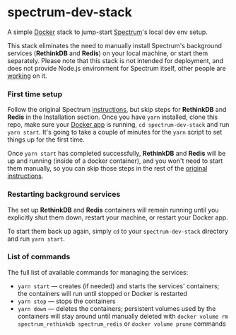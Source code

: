 # spectrum-dev-stack

A simple [Docker](https://store.docker.com/search?type=edition&offering=community) stack to jump-start [Spectrum](https://github.com/withspectrum/spectrum)'s local dev env setup.

This stack eliminates the need to manually install Spectrum's background services (**RethinkDB** and **Redis**) on your local machine, or start them separately. Please note that this stack is not intended for deployment, and does not provide Node.js environment for Spectrum itself, other people are [working](https://github.com/withspectrum/spectrum/issues/2790) on it.

### First time setup

Follow the original Spectrum [instructions](https://github.com/withspectrum/spectrum#first-time-setup), but skip steps for **RethinkDB** and **Redis** in the Installation section. Once you have `yarn` installed, clone this repo, make sure your [Docker app](https://store.docker.com/search?type=edition&offering=community) is running, `cd spectrum-dev-stack` and run `yarn start`. It's going to take a couple of minutes for the `yarn` script to set things up for the first time.

Once `yarn start` has completed successfully, **RethinkDB** and **Redis** will be up and running (inside of a docker container), and you won't need to start them manually, so you can skip those steps in the rest of the [original instructions](https://github.com/withspectrum/spectrum#installation).

### Restarting background services

The set up **RethinkDB** and **Redis** containers will remain running until you explicitly shut them down, restart your machine, or restart your Docker app.

To start them back up again, simply `cd` to your `spectrum-dev-stack` directory and run `yarn start`. 

### List of commands

The full list of available commands for managing the services:

* `yarn start` — creates (if needed) and starts the services' containers; the containers will run until stopped or Docker is restarted
* `yarn stop` — stops the containers
* `yarn down` — deletes the containers; persistent volumes used by the containers will stay around until manually deleted with `docker volume rm spectrum_rethinkdb spectrum_redis` or `docker volume prune` commands
